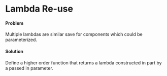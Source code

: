 # Lambda Re-use

#### Problem

Multiple lambdas are similar save for components which could be parameterized. 

#### Solution

Define a higher order function that returns a lambda constructed in  part by a passed in parameter. 